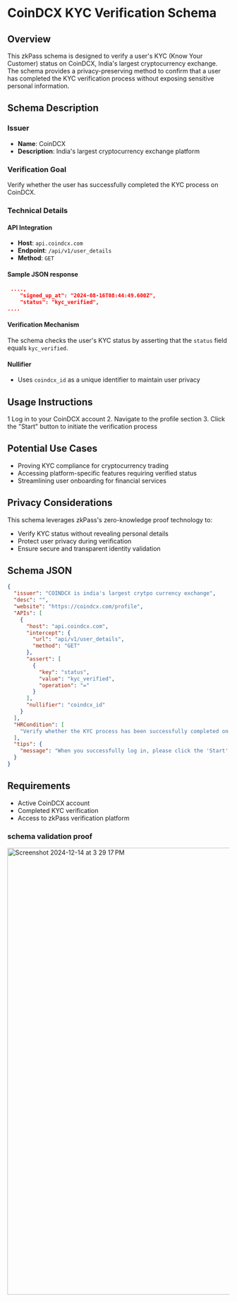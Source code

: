 # CoinDCX KYC Verification Schema

## Overview

This zkPass schema is designed to verify a user's KYC (Know Your Customer) status on CoinDCX, India's largest cryptocurrency exchange. The schema provides a privacy-preserving method to confirm that a user has completed the KYC verification process without exposing sensitive personal information.

## Schema Description

### Issuer

- **Name**: CoinDCX
- **Description**: India's largest cryptocurrency exchange platform

### Verification Goal

Verify whether the user has successfully completed the KYC process on CoinDCX.

### Technical Details

#### API Integration

- **Host**: `api.coindcx.com`
- **Endpoint**: `/api/v1/user_details`
- **Method**: `GET`
#### Sample JSON response 
```json
 ....,  
    "signed_up_at": "2024-08-16T08:44:49.600Z",
    "status": "kyc_verified",
....
```

#### Verification Mechanism

The schema checks the user's KYC status by asserting that the `status` field equals `kyc_verified`.

#### Nullifier

- Uses `coindcx_id` as a unique identifier to maintain user privacy

## Usage Instructions

1 Log in to your CoinDCX account 2. Navigate to the profile section 3. Click the "Start" button to initiate the verification process

## Potential Use Cases

- Proving KYC compliance for cryptocurrency trading
- Accessing platform-specific features requiring verified status
- Streamlining user onboarding for financial services

## Privacy Considerations

This schema leverages zkPass's zero-knowledge proof technology to:

- Verify KYC status without revealing personal details
- Protect user privacy during verification
- Ensure secure and transparent identity validation

## Schema JSON

```json
{
  "issuer": "COINDCX is india's largest crytpo currency exchange",
  "desc": "",
  "website": "https://coindcx.com/profile",
  "APIs": [
    {
      "host": "api.coindcx.com",
      "intercept": {
        "url": "api/v1/user_details",
        "method": "GET"
      },
      "assert": [
        {
          "key": "status",
          "value": "kyc_verified",
          "operation": "="
        }
      ],
      "nullifier": "coindcx_id"
    }
  ],
  "HRCondition": [
    "Verify whether the KYC process has been successfully completed on coinDCX"
  ],
  "tips": {
    "message": "When you successfully log in, please click the 'Start' button to initiate the verification process."
  }
}
```

## Requirements

- Active CoinDCX account
- Completed KYC verification
- Access to zkPass verification platform

### schema validation proof
<img width="1013" alt="Screenshot 2024-12-14 at 3 29 17 PM" src="https://github.com/user-attachments/assets/31027ad9-b2eb-4d2d-902f-d1ac52d6a28a" />
